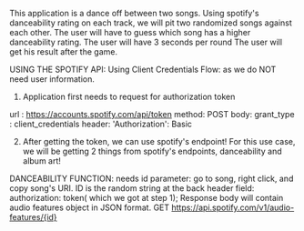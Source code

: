 This application is a dance off between two songs.
Using spotify's danceability rating on each track, we will pit two randomized songs against each other.
The user will have to guess which song has a higher danceability rating.
The user will have 3 seconds per round
The user will get his result after the game.


USING THE SPOTIFY API:
 Using Client Credentials Flow: as we do NOT need user information. 

 1. Application first needs to request for authorization token

url : https://accounts.spotify.com/api/token
method: POST
body: grant_type : client_credentials
header: 'Authorization': Basic <base64 encoded clientId:clientSecret>


2. After getting the token, we can use spotify's endpoint!
For this use case, we will be getting 2 things from spotify's endpoints, danceability and album art!

DANCEABILITY FUNCTION:
needs id parameter: go to song, right click, and copy song's URI. ID is the random string at the back
header field: authorization: token( which we got at step 1);
Response body will contain audio features object in JSON format.
GET https://api.spotify.com/v1/audio-features/{id}